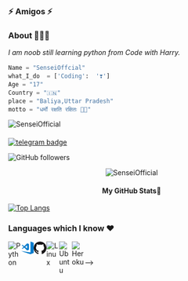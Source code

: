 ### ⚡ Amigos ⚡



### About 🙋🏻‍♂️

*I am noob still learning python from Code with Harry.*
```python
Name = "SenseiOffcial"
what_I_do  = ['Coding':  '❣️']
Age = "17"
Country = "🇮🇳"
place = "Baliya,Uttar Pradesh"
motto = "धर्मो रक्षति रक्षितः 🚩🚩"
```


<p align="left"> <img src="https://komarev.com/ghpvc/?username=SenseiOfficial&label=Profile%20Views&color=orange&style=flat-square" alt="SenseiOfficial" /> </p>


#### 
[![telegram badge](https://img.shields.io/badge/Telegram-Sensei-red)](https://t.me/sensei_nex_op)

![GitHub followers](https://img.shields.io/github/followers/SenseiOffical?style=social)

<p align="center"> <img src="https://i0.wp.com/www.wordzz.com/wp-content/uploads/2020/12/lord-ram-mobile-wallpaper.png?w=714&ssl=1" alt="SenseiOfficial" /> </p>



<h4 align="center"><b>My GitHub Stats💛</b></h4>

[![Top Langs](https://github-readme-stats.vercel.app/api/top-langs/?username=SenseiOfficial)](https://github.com/anuraghazra/github-readme-stats)










### Languages which I know ❤️
[<img align="left" alt="Python" width="26px" src="https://upload.wikimedia.org/wikipedia/commons/thumb/c/c3/Python-logo-notext.svg/600px-Python-logo-notext.svg.png" />](https://python.org/)
[<img align="left" alt="Visual Studio Code" width="26px" src="https://raw.githubusercontent.com/github/explore/80688e429a7d4ef2fca1e82350fe8e3517d3494d/topics/visual-studio-code/visual-studio-code.png" />](https://code.visualstudio.com/)
[<img align="left" alt="GitHub" width="26px" src="https://raw.githubusercontent.com/github/explore/78df643247d429f6cc873026c0622819ad797942/topics/github/github.png" />](https://git-scm.com/)
[<img align="left" alt="Linux" width="26px" src="https://www.freepnglogos.com/uploads/linux-png/difference-between-linux-and-window-operating-system-3.png" />](https://www.linux.org/)
[<img align="left" alt="Ubuntu" width="26px" src="https://assets.ubuntu.com/v1/29985a98-ubuntu-logo32.png" />](https://www.ubuntu.com)
[<img align="left" alt="Heroku" width="26px" src="https://www.nicepng.com/png/full/223-2233246_heroku-logo-salesforce-heroku.png" />](https://heroku.com/)

<br />
<br />
-->
